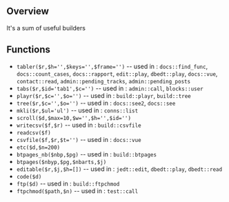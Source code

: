 ## Overview

It's a sum of useful builders

## Functions

- `tabler($r,$h='',$keys='',$frame='')` -- used in : `docs::find_func`, `docs::count_cases`, `docs::rapport`, `edit::play`, `dbedt::play`, `docs::vue`, `contact::read`, `admin::pending_tracks`, `admin::pending_posts`
- `tabs($r,$id='tab1',$c='')` -- used in : `admin::call`, `blocks::user`
- `playr($r,$c='',$o='')` -- used in : `build::playr`, `build::tree`
- `tree($r,$c='',$o='')` -- used in : `docs::see2`, `docs::see`
- `mkli($r,$ul='ul')` -- used in : `conns::list`
- `scroll($d,$max=10,$w='',$h='',$id='')`
- `writecsv($f,$r)` -- used in : `build::csvfile`
- `readcsv($f)`
- `csvfile($f,$r,$t='')` -- used in : `docs::vue`
- `etc($d,$n=200)`
- `btpages_nb($nbp,$pg)` -- used in : `build::btpages`
- `btpages($nbyp,$pg,$nbarts,$j)`
- `editable($r,$j,$h=[])` -- used in : `jedt::edit`, `dbedt::play`, `dbedt::read`
- `code($d)`
- `ftp($d)` -- used in : `build::ftpchmod`
- `ftpchmod($path,$n)` -- used in : `test::call`
